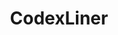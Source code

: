 ---
title: CodexLiner
github: https://github.com/CodexLiner
mode: dark
transition: 1s
score: 44.4
archetype:
- Code
- Animation
- Little Bit of Everything
---